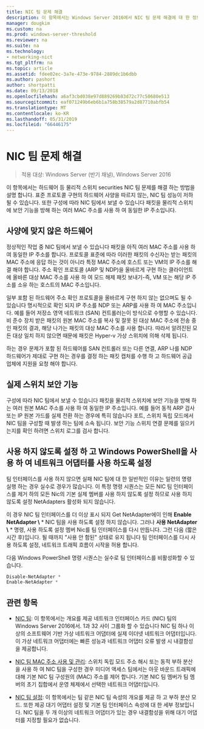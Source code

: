 ```yaml
---
title: NIC 팀 문제 해결
description: 이 항목에서는 Windows Server 2016에서 NIC 팀 문제 해결에 대 한 정보를 제공 합니다.
manager: dougkim
ms.custom: na
ms.prod: windows-server-threshold
ms.reviewer: na
ms.suite: na
ms.technology:
- networking-nict
ms.tgt_pltfrm: na
ms.topic: article
ms.assetid: fdee02ec-3a7e-473e-9784-2889dc1b6dbb
ms.author: pashort
author: shortpatti
ms.date: 09/13/2018
ms.openlocfilehash: a6af3cbd038e97d889269b83d72c77c50680e513
ms.sourcegitcommit: eaf071249b6eb6b1a758b38579a2d87710abfb54
ms.translationtype: MT
ms.contentlocale: ko-KR
ms.lasthandoff: 05/31/2019
ms.locfileid: "66446175"
---
```

# <a name="troubleshooting-nic-teaming"></a>NIC 팀 문제 해결

>적용 대상: Windows Server (반기 채널), Windows Server 2016

이 항목에서는 하드웨어 등 물리적 스위치 securities NIC 팀 문제를 해결 하는 방법을 설명 합니다.  표준 프로토콜 구현의 하드웨어 사양을 따르지 않는, NIC 팀 성능이 저하 될 수 있습니다. 또한 구성에 따라 NIC 팀에서 보낼 수 있습니다 패킷을 물리적 스위치에 보안 기능을 방해 하는 여러 MAC 주소를 사용 하 여 동일한 IP 주소입니다.

  
## <a name="hardware-that-doesnt-conform-to-specification"></a>사양에 맞지 않은 하드웨어  
  
정상적인 작업 중 NIC 팀에서 보낼 수 있습니다 패킷을 아직 여러 MAC 주소를 사용 하 여 동일한 IP 주소를 합니다. 프로토콜 표준에 따라 이러한 패킷의 수신자는 받는 패킷의 MAC 주소에 응답 하는 것이 아니라 특정 MAC 주소에 호스트 또는 VM의 IP 주소를 해결 해야 합니다.  주소 확인 프로토콜 (ARP 및 NDP)을 올바르게 구현 하는 클라이언트에 올바른 대상 MAC 주소를 사용 하 여 모드 해제 패킷 보내기-즉, VM 또는 해당 IP 주소를 소유 하는 호스트의 MAC 주소입니다. 
  
일부 포함 된 하드웨어 주소 확인 프로토콜을 올바르게 구현 하지 않는 없으며도 될 수 있습니다 명시적으로 확인 되지 IP 주소를 NDP 또는 ARP를 사용 하 여 MAC 주소입니다.  예를 들어 저장소 영역 네트워크 (SAN) 컨트롤러는이 방식으로 수행할 수 있습니다. 비 준수 장치 받은 패킷의 원본 MAC 주소를 복사 및 잘못 된 대상 MAC 주소에 전송 중인 패킷의 결과, 해당 나가는 패킷의 대상 MAC 주소를 사용 합니다. 따라서 알려진된 모든 대상 일치 하지 않으면 때문에 패킷은 Hyper-v 가상 스위치에 의해 삭제 됩니다.  
  
하는 경우 문제가 포함 된 하드웨어를 SAN 컨트롤러 또는 다른 연결, ARP 나를 NDP 하드웨어가 제대로 구현 하는 경우를 결정 하는 패킷 캡처를 수행 하 고 하드웨어 공급 업체에 지원을 요청 해야 합니다.  

  
## <a name="physical-switch-security-features"></a>실제 스위치 보안 기능  
구성에 따라 NIC 팀에서 보낼 수 있습니다 패킷을 물리적 스위치에 보안 기능을 방해 하는 여러 원본 MAC 주소를 사용 하 여 동일한 IP 주소입니다. 예를 들어 동적 ARP 검사 또는 IP 원본 가드를 실제 전환 하는 경우에 특히 않습니다 포트, 스위치 독립 모드에서 NIC 팀을 구성할 때 발생 하는 팀에 소속 됩니다. 보안 기능 스위치 연결 문제를 일으키는지를 확인 하려면 스위치 로그를 검사 합니다. 
  
## <a name="disabling-and-enabling-network-adapters-by-using-windows-powershell"></a>사용 하지 않도록 설정 하 고 Windows PowerShell을 사용 하 여 네트워크 어댑터를 사용 하도록 설정  

팀 인터페이스를 사용 하지 않으면 실패 NIC 팀에 대 한 일반적인 이유는 일련의 명령 실행 하는 경우 실수로 경우가 많습니다.  이 특정 명령 시퀀스는 모든 NIC 팀 인터페이스를 제거 하의 모든 Nic의 기본 실제 멤버를 사용 하지 않도록 설정 하므로 사용 하지 않도록 설정 NetAdapters 활성화 되지 않습니다. 

이 경우 NIC 팀 인터페이스를 더 이상 표시 되지 Get NetAdapter에이 인해 **Enable NetAdapter \\** * NIC 팀을 사용 하도록 설정 하지 않습니다. 그러나 **사용 NetAdapter \\** * 명령, 사용 하도록 설정 멤버 Nic를 팀 인터페이스를 다시 만듭니다. 그런 다음 (짧은 시간 후)입니다. 될 때까지 "사용 안 함된" 상태로 유지 됩니다 팀 인터페이스를 다시 사용 하도록 설정, 네트워크 트래픽 흐름이 시작을 허용 합니다. 

다음 Windows PowerShell 명령 시퀀스는 실수로 팀 인터페이스를 비활성화할 수 있습니다.  
  
```PowerShell 
Disable-NetAdapter *  
Enable-NetAdapter *  
```  
  

  
## <a name="related-topics"></a>관련 항목  
- [NIC 팀](NIC-Teaming.md): 이 항목에서는 개요를 제공 네트워크 인터페이스 카드 (NIC) 팀의 Windows Server 2016에서. 1과 32 사이 그룹화 할 수 있습니다 NIC 팀 하나 이상의 소프트웨어 기반 가상 네트워크 어댑터에 실제 이더넷 네트워크 어댑터입니다. 이 가상 네트워크 어댑터에는 빠른 성능과 네트워크 어댑터 오류 발생 시 내결함성을 제공합니다.   

- [NIC 팀 MAC 주소 사용 및 관리](NIC-Teaming-MAC-Address-Use-and-Management.md): 스위치 독립 모드 주소 해시 또는 동적 부하 분산을 사용 하 여 NIC 팀을 구성한 경우 미디어 액세스 팀에서는 아웃 바운드 트래픽에 대해 기본 NIC 팀 구성원의 (MAC) 주소를 제어 합니다. 기본 NIC 팀 멤버가 팀 멤버의 초기 집합에서 운영 체제에서 선택한 네트워크 어댑터입니다.

- [NIC 팀 설정](nic-teaming-settings.md): 이 항목에서는 팀 같은 NIC 팀 속성의 개요를 제공 하 고 부하 분산 모드. 또한 제공 대기 어댑터 설정 및 기본 팀 인터페이스 속성에 대 한 세부 정보입니다. NIC 팀을 두 개 이상의 네트워크 어댑터가 있는 경우 내결함성을 위해 대기 어댑터를 지정할 필요가 없습니다.
  


